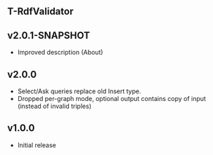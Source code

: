 T-RdfValidator
----------

v2.0.1-SNAPSHOT
---
* Improved description (About)

v2.0.0
---
* Select/Ask queries replace old Insert type.
* Dropped per-graph mode, optional output contains copy of input (instead of invalid triples)

v1.0.0
---
* Initial release
